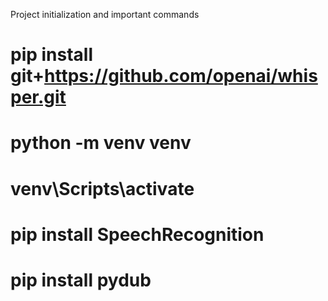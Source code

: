 Project initialization and important commands

# pip install git+https://github.com/openai/whisper.git
# python -m venv venv
# venv\Scripts\activate 
# pip install SpeechRecognition
# pip install pydub



